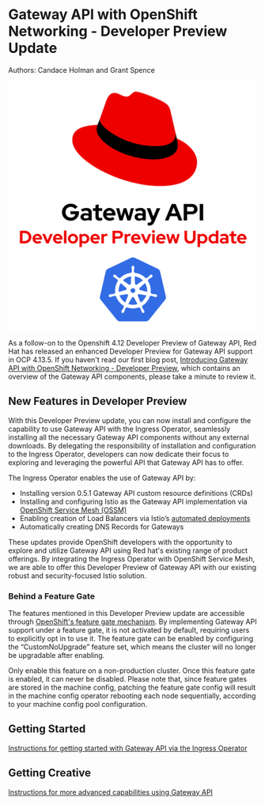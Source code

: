 # Gateway API with OpenShift Networking - Developer Preview Update

Authors: Candace Holman and Grant Spence

![Gateway API Dev Preview Update](images/gateway-api-dev-preview-update.png)

As a follow-on to the Openshift 4.12 Developer Preview of Gateway API, Red Hat has released an enhanced Developer
Preview for Gateway API support in OCP 4.13.5. If you haven't read our first blog post, [Introducing Gateway API with OpenShift Networking - Developer Preview](https://cloud.redhat.com/blog/introducing-gateway-api-with-openshift-networking-developer-preview),
which contains an overview of the Gateway API components, please take a minute to review it.

## New Features in Developer Preview

With this Developer Preview update, you can now install and configure the capability to use Gateway API with the Ingress
Operator, seamlessly installing all the necessary Gateway API components without any external downloads. By delegating
the responsibility of installation and configuration to the Ingress Operator, developers can now dedicate their focus to
exploring and leveraging the powerful API that Gateway API has to offer.

The Ingress Operator enables the use of Gateway API by:
* Installing version 0.5.1 Gateway API custom resource definitions (CRDs)
* Installing and configuring Istio as the Gateway API implementation via [OpenShift Service Mesh (OSSM)](https://docs.openshift.com/container-platform/4.13/service_mesh/v2x/ossm-about.html)
* Enabling creation of Load Balancers via Istio’s [automated deployments](https://istio.io/latest/docs/tasks/traffic-management/ingress/gateway-api/#automated-deployment)
* Automatically creating DNS Records for Gateways

These updates provide OpenShift developers with the opportunity to explore and utilize Gateway API using Red hat's
existing range of product offerings. By integrating the Ingress Operator with OpenShift Service Mesh, we are able to
offer this Developer Preview of Gateway API with our existing robust and security-focused Istio solution.

### Behind a Feature Gate

The features mentioned in this Developer Preview update are accessible through [OpenShift's feature gate mechanism](https://docs.openshift.com/container-platform/4.13/nodes/clusters/nodes-cluster-enabling-features.html).
By implementing Gateway API support under a feature gate, it is not activated by default, requiring users to explicitly
opt in to use it. The feature gate can be enabled by configuring the “CustomNoUpgrade” feature set, which means the
cluster will no longer be upgradable after enabling.

Only enable this feature on a non-production cluster. Once this feature gate is enabled, it can never be disabled.
Please note that, since feature gates are stored in the machine config, patching the feature gate config will result in
the machine config operator rebooting each node sequentially, according to your machine config pool configuration.

## Getting Started

[Instructions for getting started with Gateway API via the Ingress Operator](https://github.com/openshift/network-edge-tools/blob/main/docs/blogs/EnhancedDevPreviewGatewayAPI/GettingStarted.md)

## Getting Creative

[Instructions for more advanced capabilities using Gateway API](https://github.com/openshift/network-edge-tools/blob/main/docs/blogs/EnhancedDevPreviewGatewayAPI/GettingCreative.md)
